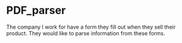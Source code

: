 # PDF_parser
The company I work for have a form they fill out when they sell their product. They would like to parse information from these forms.
